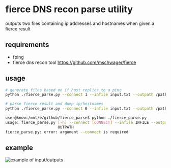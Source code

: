 # fierce DNS recon parse utility
outputs two files containing ip addresses and hostnames when given a fierce result

## requirements
- fping
- fierce dns recon tool https://github.com/mschwager/fierce

## usage
```bash
# generate files based on if host replies to a ping
python ./fierce_parse.py --connect 1 --infile input.txt --outpath /path/to/output

# parse fierce result and dump ip/hostnames
python ./fierce_parse.py --connect 0 --infile input.txt --outpath /path/to/output
```

```bash
user@know:/mnt/e/github/fierce_parse$ python ./fierce_parse.py
usage: fierce_parse.py [-h] --connect [CONNECT] --infile INFILE --outpath
                       OUTPATH
fierce_parse.py: error: argument --connect is required
```

## example
![example of input/outputs](https://i.imgur.com/ZkhE8d6.jpg)
